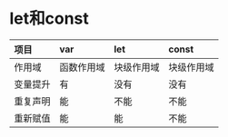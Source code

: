 # let和const

| **项目** | **var** | **let** | **const** |
| :--- | :--- | :--- | :--- |
| 作用域 | 函数作用域 | 块级作用域 | 块级作用域 |
| 变量提升 | 有 | 没有 | 没有 |
| 重复声明 | 能 | 不能 | 不能 |
| 重新赋值 | 能 | 能 | 不能 |
